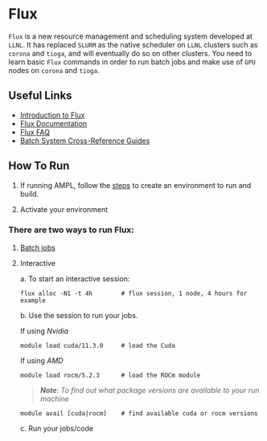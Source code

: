 # Flux

`Flux` is a new resource management and scheduling system developed at `LLNL`. It has replaced `SLURM` as the native scheduler on `LLNL` clusters such as `corona` and `tioga`, and will eventually do so on other clusters. You need to learn basic `Flux` commands in order to run batch jobs and make use of `GPU` nodes on `corona` and `tioga`.

## Useful Links

* [Introduction to Flux](https://hpc-tutorials.llnl.gov/flux/)
* [Flux Documentation](https://flux-framework.readthedocs.io/en/latest/)
* [Flux FAQ](https://flux-framework.readthedocs.io/en/latest/faqs.html)
* [Batch System Cross-Reference Guides](https://hpc.llnl.gov/banks-jobs/running-jobs/batch-system-cross-reference-guides)

## How To Run

1. If running AMPL, follow the [steps](README.md#Install) to create an environment to run and build.

2. Activate your environment

### There are two ways to run Flux:

1. [Batch jobs](https://hpc-tutorials.llnl.gov/flux/section3/)
   
2. Interactive

   a. To start an interactive session:

   ```
   flux alloc -N1 -t 4h        # flux session, 1 node, 4 hours for example
   ```

   b. Use the session to run your jobs.

   If using *Nvidia*
   ```
   module load cuda/11.3.0     # load the Cuda
   ```

   <a name="amd"></a>
   If using *AMD*

   ```
   module load rocm/5.2.3      # load the ROCm module
   ```

   > ***Note***:
   > *To find out what package versions are available to your run machine*

   ```
   module avail [cuda|rocm]    # find available cuda or rocm versions
   ```

   c. Run your jobs/code
